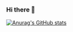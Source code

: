### Hi there 👋

[![Anurag's GitHub stats](https://github-readme-stats.vercel.app/api?username=w-up)](https://github.com/anuraghazra/github-readme-stats)

